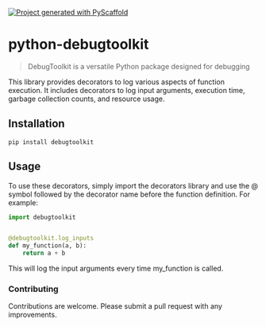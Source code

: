 <!-- These are examples of badges you might want to add to your README:
     please update the URLs accordingly

[![Built Status](https://api.cirrus-ci.com/github/<USER>/python-debugtoolkit.svg?branch=main)](https://cirrus-ci.com/github/<USER>/python-debugtoolkit)
[![ReadTheDocs](https://readthedocs.org/projects/python-debugtoolkit/badge/?version=latest)](https://python-debugtoolkit.readthedocs.io/en/stable/)
[![Coveralls](https://img.shields.io/coveralls/github/<USER>/python-debugtoolkit/main.svg)](https://coveralls.io/r/<USER>/python-debugtoolkit)
[![PyPI-Server](https://img.shields.io/pypi/v/python-debugtoolkit.svg)](https://pypi.org/project/python-debugtoolkit/)
[![Conda-Forge](https://img.shields.io/conda/vn/conda-forge/python-debugtoolkit.svg)](https://anaconda.org/conda-forge/python-debugtoolkit)
[![Monthly Downloads](https://pepy.tech/badge/python-debugtoolkit/month)](https://pepy.tech/project/python-debugtoolkit)
[![Twitter](https://img.shields.io/twitter/url/http/shields.io.svg?style=social&label=Twitter)](https://twitter.com/python-debugtoolkit)
-->

[![Project generated with PyScaffold](https://img.shields.io/badge/-PyScaffold-005CA0?logo=pyscaffold)](https://pyscaffold.org/)

# python-debugtoolkit

> DebugToolkit is a versatile Python package designed for debugging

This library provides decorators to log various aspects of function execution. It includes decorators to log input arguments, execution time, garbage collection counts, and resource usage.

## Installation

``` pip install debugtoolkit ```

## Usage
To use these decorators, simply import the decorators library and use the @ symbol followed by the decorator name before the function definition. For example:

```python
import debugtoolkit


@debugtoolkit.log_inputs
def my_function(a, b):
    return a + b
```
This will log the input arguments every time my_function is called.

### Contributing

Contributions are welcome. Please submit a pull request with any improvements.
